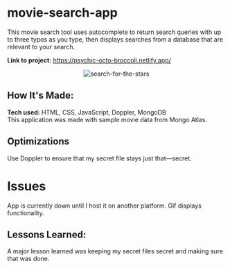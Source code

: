 # movie-search-app

This movie search tool uses autocomplete to return search queries with up to three typos as you type, then displays searches from a database that are relevant to your search.

**Link to project:** https://psychic-octo-broccoli.netlify.app/
<p align="center" width="800" height="600"><img src="https://user-images.githubusercontent.com/77818241/225781213-1b962ced-618b-416b-9232-e2f04a33726e.gif" alt="search-for-the-stars"/></p> 

## How It's Made:

**Tech used:** HTML, CSS, JavaScript, Doppler, MongoDB <br>
This application was made with sample movie data from Mongo Atlas. 


## Optimizations
Use Doppler to ensure that my secret file stays just that—secret.

# Issues
App is currently down until I host it on another platform. Gif displays functionality. 


## Lessons Learned:
A major lesson learned was keeping my secret files secret and making sure that was done. 




